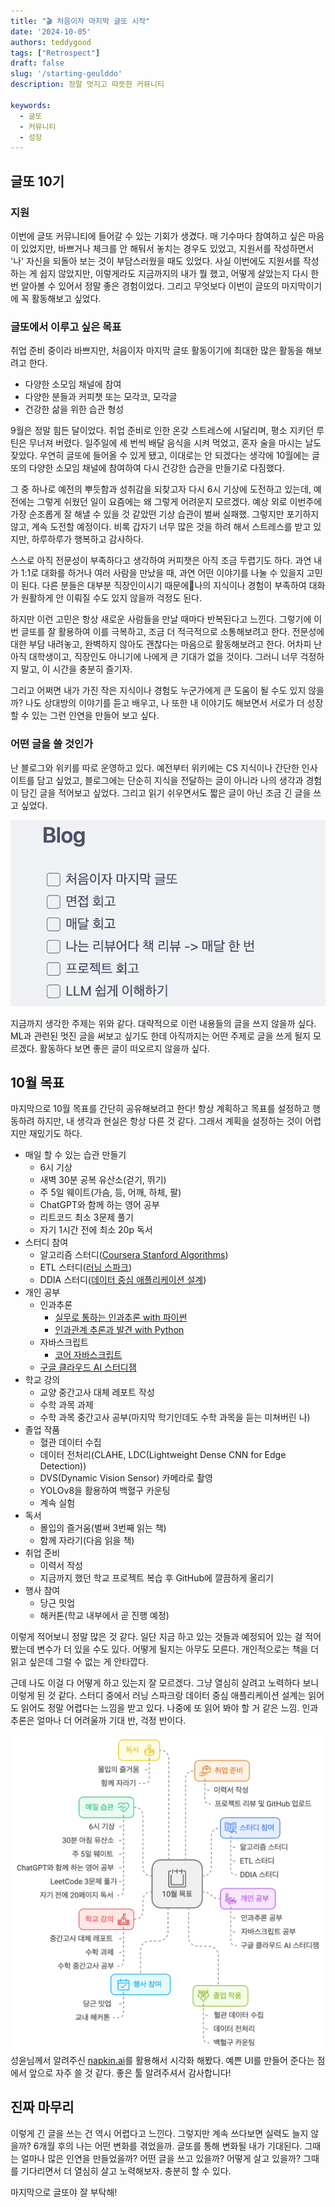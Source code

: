 ```yaml
---
title: "🎬 처음이자 마지막 글또 시작"
date: '2024-10-05'
authors: teddygood
tags: ["Retrospect"]
draft: false
slug: '/starting-geulddo'
description: 정말 멋지고 따뜻한 커뮤니티

keywords:
  - 글또
  - 커뮤니티
  - 성장
---
```


## 글또 10기

### 지원

이번에 글또 커뮤니티에 들어갈 수 있는 기회가 생겼다. 매 기수마다 참여하고 싶은 마음이 있었지만, 바쁘거나 체크를 안 해둬서 놓치는 경우도 있었고, 지원서를 작성하면서 '나' 자신을 되돌아 보는 것이 부담스러웠을 때도 있었다. 사실 이번에도 지원서를 작성하는 게 쉽지 않았지만, 이렇게라도 지금까지의 내가 뭘 했고, 어떻게 살았는지 다시 한 번 알아볼 수 있어서 정말 좋은 경험이었다. 그리고 무엇보다 이번이 글또의 마지막이기에 꼭 활동해보고 싶었다.

### 글또에서 이루고 싶은 목표

취업 준비 중이라 바쁘지만, 처음이자 마지막 글또 활동이기에 최대한 많은 활동을 해보려고 한다.

- 다양한 소모임 채널에 참여
- 다양한 분들과 커피챗 또는 모각코, 모각글
- 건강한 삶을 위한 습관 형성


9월은 정말 힘든 달이었다. 취업 준비로 인한 온갖 스트레스에 시달리며, 평소 지키던 루틴은 무너져 버렸다. 일주일에 세 번씩 배달 음식을 시켜 먹었고, 혼자 술을 마시는 날도 잦았다. 우연히 글또에 들어올 수 있게 됐고, 이대로는 안 되겠다는 생각에 10월에는 글또의 다양한 소모임 채널에 참여하여 다시 건강한 습관을 만들기로 다짐했다.

그 중 하나로 예전의 뿌듯함과 성취감을 되찾고자 다시 6시 기상에 도전하고 있는데, 예전에는 그렇게 쉬웠던 일이 요즘에는 왜 그렇게 어려운지 모르겠다. 예상 외로 이번주에 가장 순조롭게 잘 해낼 수 있을 것 같았떤 기상 습관이 벌써 실패했. 그렇지만 포기하지 않고, 계속 도전할 예정이다. 비록 갑자기 너무 많은 것을 하려 해서 스트레스를 받고 있지만, 하루하루가 행복하고 감사하다.

스스로 아직 전문성이 부족하다고 생각하여 커피챗은 아직 조금 두렵기도 하다. 과연 내가 1:1로 대화를 하거나 여러 사람을 만났을 때, 과연 어떤 이야기를 나눌 수 있을지 고민이 된다. 다른 분들은 대부분 직장인이시기 때문에나의 지식이나 경험이 부족하여 대화가 원활하게 안 이뤄질 수도 있지 않을까 걱정도 된다.

하지만 이런 고민은 항상 새로운 사람들을 만날 때마다 반복된다고 느낀다. 그렇기에 이번 글또를 잘 활용하여 이를 극복하고, 조금 더 적극적으로 소통해보려고 한다. 전문성에 대한 부담 내려놓고, 완벽하지 않아도 괜찮다는 마음으로 활동해보려고 한다. 어차피 난 아직 대학생이고, 직장인도 아니기에 나에게 큰 기대가 없을 것이다. 그러니 너무 걱정하지 말고, 이 시간을 충분히 즐기자.

그리고 어쩌면 내가 가진 작은 지식이나 경험도 누군가에게 큰 도움이 될 수도 있지 않을까? 나도 상대방의 이야기를 듣고 배우고, 나 또한 내 이야기도 해보면서 서로가 더 성장할 수 있는 그런 인연을 만들어 보고 싶다.

### 어떤 글을 쓸 것인가

난 블로그와 위키를 따로 운영하고 있다. 예전부터 위키에는 CS 지식이나 간단한 인사이트를 담고 싶었고, 블로그에는 단순히 지식을 전달하는 글이 아니라 나의 생각과 경험이 담긴 글을 적어보고 싶었다. 그리고 읽기 쉬우면서도 짧은 글이 아닌 조금 긴 글을 쓰고 싶었다.

![post-planning.png](../assets/retrospect/post-planning.png)

지금까지 생각한 주제는 위와 같다. 대략적으로 이런 내용들의 글을 쓰지 않을까 싶다. ML과 관련된 멋진 글을 써보고 싶기도 한데 아직까지는 어떤 주제로 글을 쓰게 될지 모르겠다. 활동하다 보면 좋은 글이 떠오르지 않을까 싶다. 

## 10월 목표

마지막으로 10월 목표를 간단히 공유해보려고 한다! 항상 계획하고 목표를 설정하고 행동하려 하지만, 내 생각과 현실은 항상 다른 것 같다. 그래서 계획을 설정하는 것이 어렵지만 재밌기도 하다.

- 매일 할 수 있는 습관 만들기
  - 6시 기상
  - 새벽 30분 공복 유산소(걷기, 뛰기)
  - 주 5일 웨이트(가슴, 등, 어깨, 하체, 팔)
  - ChatGPT와 함께 하는 영어 공부
  - 리트코드 최소 3문제 풀기
  - 자기 1시간 전에 최소 20p 독서
- 스터디 참여
  - 알고리즘 스터디([Coursera Stanford Algorithms](https://www.coursera.org/specializations/algorithms))
  - ETL 스터디([러닝 스파크](https://product.kyobobook.co.kr/detail/S000061353994))
  - DDIA 스터디([데이터 중심 애플리케이션 설계](https://product.kyobobook.co.kr/detail/S000001766328))
- 개인 공부
  - 인과추론
    - [실무로 통하는 인과추론 with 파이썬](https://product.kyobobook.co.kr/detail/S000212577153)
    - [인과관계 추론과 발견 with Python](https://product.kyobobook.co.kr/detail/S000213021532)
  - 자바스크립트
    - [코어 자바스크립트](https://product.kyobobook.co.kr/detail/S000001766397)
  - [구글 클라우드 AI 스터디잼](https://sites.google.com/view/2024-study-jams/ai?fbclid=IwY2xjawFGYPlleHRuA2FlbQIxMAABHfcnts6c4jK3Hu0Z54OCOf1N3TLFGWM7Kcs5r43nvVpXteynWljH_6o4oA_aem_wSwPx49oIGWNDlWfJcizow)
- 학교 강의
  - 교양 중간고사 대체 레포트 작성
  - 수학 과목 과제
  - 수학 과목 중간고사 공부(마지막 학기인데도 수학 과목을 듣는 미쳐버린 나)
- 졸업 작품
  - 혈관 데이터 수집
  - 데이터 전처리(CLAHE, LDC(Lightweight Dense CNN for Edge Detection))
  - DVS(Dynamic Vision Sensor) 카메라로 촬영
  - YOLOv8을 활용하여 백혈구 카운팅
  - 계속 실험
- 독서
  - 몰입의 즐거움(벌써 3번째 읽는 책)
  - 함께 자라기(다음 읽을 책)
- 취업 준비
  - 이력서 작성
  - 지금까지 했던 학교 프로젝트 복습 후 GitHub에 깔끔하게 올리기
- 행사 참여
  - 당근 밋업
  - 해커톤(학교 내부에서 곧 진행 예정)

이렇게 적어보니 정말 많은 것 같다. 일단 지금 하고 있는 것들과 예정되어 있는 걸 적어봤는데 변수가 더 있을 수도 있다. 어떻게 될지는 아무도 모른다. 개인적으로는 책을 더 읽고 싶은데 그럴 수 없는 게 안타깝다.

근데 나도 이걸 다 어떻게 하고 있는지 잘 모르겠다. 그냥 열심히 살려고 노력하다 보니 이렇게 된 것 같다. 스터디 중에서 러닝 스파크랑 데이터 중심 애플리케이션 설계는 읽어도 읽어도 정말 어렵다는 느낌을 받고 있다. 나중에 또 읽어 봐야 할 거 같은 느낌. 인과추론은 얼마나 더 어려울까 기대 반, 걱정 반이다.

![Oct-planning.png](../assets/retrospect/Oct-planning.png)
성윤님께서 알려주신 [napkin.ai](https://www.napkin.ai/)를 활용해서 시각화 해봤다. 예쁜 UI를 만들어 준다는 점에서 앞으로 자주 쓸 것 같다. 좋은 툴 알려주셔서 감사합니다! 

## 진짜 마무리

이렇게 긴 글을 쓰는 건 역시 어렵다고 느낀다. 그렇지만 계속 쓰다보면 실력도 늘지 않을까? 6개월 후의 나는 어떤 변화를 겪었을까. 글또를 통해 변화될 내가 기대된다. 그때는 얼마나 많은 인연을 만들었을까? 어떤 글을 쓰고 있을까? 어떻게 살고 있을까? 그때를 기다리면서 더 열심히 살고 노력해보자. 충분히 할 수 있다.

마지막으로 글또야 잘 부탁해!
